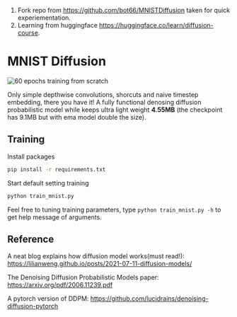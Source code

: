 1. Fork repo from https://github.com/bot66/MNISTDiffusion taken for quick experiementation.
2. Learning from huggingface https://huggingface.co/learn/diffusion-course.

# MNIST Diffusion
![60 epochs training from scratch](assets/demo.gif "60 epochs training from scratch")

Only simple depthwise convolutions, shorcuts and naive timestep embedding, there you have it! A fully functional denosing diffusion probabilistic model while keeps ultra light weight **4.55MB** (the checkpoint has 9.1MB but with ema model double the size).

## Training
Install packages
```bash
pip install -r requirements.txt
```
Start default setting training 
```bash
python train_mnist.py
```
Feel free to tuning training parameters, type `python train_mnist.py -h` to get help message of arguments.

## Reference
A neat blog explains how diffusion model works(must read!): https://lilianweng.github.io/posts/2021-07-11-diffusion-models/

The Denoising Diffusion Probabilistic Models paper: https://arxiv.org/pdf/2006.11239.pdf 

A pytorch version of DDPM: https://github.com/lucidrains/denoising-diffusion-pytorch

